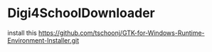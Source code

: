 # Digi4SchoolDownloader

install this https://github.com/tschoonj/GTK-for-Windows-Runtime-Environment-Installer.git
